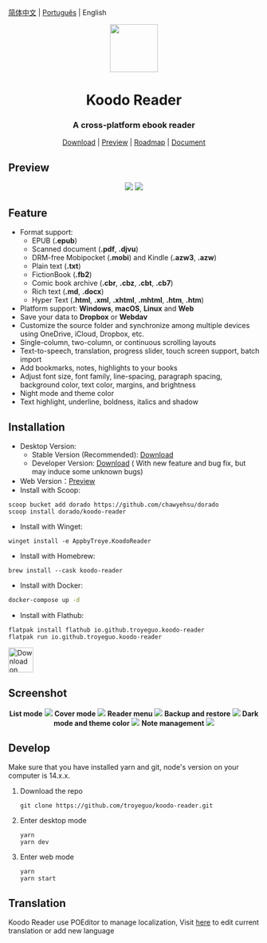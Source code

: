<div align="left">

[简体中文](https://github.com/troyeguo/koodo-reader/blob/master/README_cn.md) | [Português](https://github.com/troyeguo/koodo-reader/blob/master/README_pt.md) | English

</div>

<div align="center" >
  <img src="https://i.loli.net/2021/07/30/ZKNMmz54Q3uqlrW.png" width="96px" height="96px"/>
</div>

<h1 align="center">
  Koodo Reader
</h1>

<h3 align="center">
  A cross-platform ebook reader
</h3>
<div align="center">

[Download](https://koodo.960960.xyz/en) | [Preview](https://reader.960960.xyz) | [Roadmap](https://troyeguo.notion.site/d1c19a132932465bae1d89dd963c92ea?v=ca8aa69cf25849c18c92b92ba868663b) | [Document](https://troyeguo.notion.site/Koodo-Reader-Document-9c767af3d66c459db996bdd08a34c34b)

</div>

## Preview

<div align="center">
  <img src="https://i.loli.net/2021/08/08/I37WPYFJcC1jltn.png" >
  <img src="https://i.loli.net/2021/08/08/G7WvUQFTrEpSCKg.png" >
</div>

## Feature

- Format support:
  - EPUB (**.epub**)
  - Scanned document (**.pdf**, **.djvu**)
  - DRM-free Mobipocket (**.mobi**) and Kindle (**.azw3**, **.azw**)
  - Plain text (**.txt**)
  - FictionBook (**.fb2**)
  - Comic book archive (**.cbr**, **.cbz**, **.cbt**, **.cb7**)
  - Rich text (**.md**, **.docx**)
  - Hyper Text (**.html**, **.xml**, **.xhtml**, **.mhtml**, **.htm**, **.htm**)
- Platform support: **Windows**, **macOS**, **Linux** and **Web**
- Save your data to **Dropbox** or **Webdav**
- Customize the source folder and synchronize among multiple devices using OneDrive, iCloud, Dropbox, etc.
- Single-column, two-column, or continuous scrolling layouts
- Text-to-speech, translation, progress slider, touch screen support, batch import
- Add bookmarks, notes, highlights to your books
- Adjust font size, font family, line-spacing, paragraph spacing, background color, text color, margins, and brightness
- Night mode and theme color
- Text highlight, underline, boldness, italics and shadow

## Installation

- Desktop Version:
  - Stable Version (Recommended): [Download](https://koodo.960960.xyz/en)
  - Developer Version: [Download](https://github.com/troyeguo/koodo-reader/releases/latest) ( With new feature and bug fix, but may induce some unknown bugs)
- Web Version：[Preview](https://reader.960960.xyz)
- Install with Scoop:

```shell
scoop bucket add dorado https://github.com/chawyehsu/dorado
scoop install dorado/koodo-reader
```

- Install with Winget:

```shell
winget install -e AppbyTroye.KoodoReader
```

- Install with Homebrew:

```shell
brew install --cask koodo-reader
```

- Install with Docker:

```bash
docker-compose up -d
```

- Install with Flathub:

```shell
flatpak install flathub io.github.troyeguo.koodo-reader
flatpak run io.github.troyeguo.koodo-reader
```

<a href="https://flathub.org/apps/details/io.github.troyeguo.koodo-reader"><img height="50" alt="Download on Flathub" src="https://flathub.org/assets/badges/flathub-badge-en.png"/></a>

## Screenshot

<div align="center">
  <b>List mode</b>
  <img src="https://i.loli.net/2021/08/08/JyNHfThMs184Um2.png" >
  <b>Cover mode</b>
  <img src="https://i.loli.net/2021/08/08/76zkDEAobd4qsmR.png" >
  <b>Reader menu</b>
  <img src="https://i.loli.net/2021/08/08/LeEN9gnOvFmfVWA.png" >
  <b>Backup and restore</b>
  <img src="https://i.loli.net/2021/08/08/aRIAiYT2dGJQhC1.png" >
  <b>Dark mode and theme color</b>
  <img src="https://i.loli.net/2021/08/08/ynqUNpX93xZefdw.png" >
  <b>Note management</b>
  <img src="https://i.loli.net/2021/08/09/sARQBoefvGklHwC.png" >

</div>

</div>

## Develop

Make sure that you have installed yarn and git, node's version on your computer is 14.x.x.

1. Download the repo

   ```
   git clone https://github.com/troyeguo/koodo-reader.git
   ```

2. Enter desktop mode

   ```
   yarn
   yarn dev
   ```

3. Enter web mode

   ```
   yarn
   yarn start
   ```

## Translation

Koodo Reader use POEditor to manage localization, Visit [here](https://poeditor.com/join/project?hash=fk4qbQTlsk) to edit current translation or add new language
